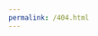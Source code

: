 ```yaml
---
permalink: /404.html
---
```


<!DOCTYPE html>
<html>
    <head>
    <!-- 

    Name:   Lleyton Seymour
    Date:   May. 2021
    File:   404.html
    Notes:  'This is the page when we have a broken link 
            // Still under construction' 

    -->

        <title> Lleyton Seymour </title>
        <link rel="icon" type="image/png" href="https://drive.google.com/uc?export=view&id=1wiBaJPU5q6XbMJDovQJ-SY6m006-GdpY">
        <link rel="preconnect" href="https://fonts.gstatic.com">
        <link href="https://fonts.googleapis.com/css2?family=Coming+Soon&display=swap" rel="stylesheet">
        <link rel="stylesheet" href="styles/404.css">
    </head>
    <body>
        <section>
            <img class="oops" src="https://drive.google.com/uc?export=view&id=1p3KSIbnYal-6j-0RGMxqk1cvPjs7TDV0" alt="Oops! i guess it didn't load">
        </section>
        <div>
            <p class="title">LleytonSeymour.com</p>
            <p class="sub">please excuse our appearance while we're under construction</p>
        </div>
        
        
        <script>
            const section = document.querySelector('section');
            const logo = document.querySelector('.oops');
            const p = document.querySelector('body');
            const FPS = 60;
            
            section.style.height = window.innerHeight + 'px';
            section.style.width = window.innerWidth + 'px';

            //bouncy logo
             let xPosition = 10;
             let yPosition = 10;
             let xSpeed = 2;
             let ySpeed = 2;

             if(window.innerHeight > window.innerWidth){
                xSpeed = 4;
                ySpeed = 4;
            }

             function update() { 
                 logo.style.left = xPosition + 'px';
                 logo.style.top = yPosition + 'px';
             }

             setInterval(()=> {
                 if(xPosition + logo.clientWidth >= window.innerWidth || xPosition <= 0){
                     xSpeed = -xSpeed;
                     p.style.color = randomColor();

                 }
                 if(yPosition + logo.clientHeight >= window.innerHeight || yPosition <= 0){
                     ySpeed = -ySpeed;
                     p.style.color = randomColor();
                 }
                 xPosition += xSpeed;
                 yPosition += ySpeed;

                 update();
             }, 1000/FPS)

             function randomColor(){
                 let color = "#";
                 color += Math.random().toString(16).slice(2, 8).toUpperCase();
                 return color;
             }
             



        </script>
    </body>
</html>
